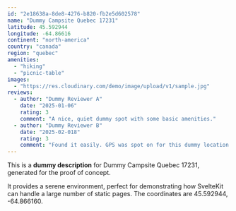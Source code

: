 ```yaml
---
id: "2e18638a-8de8-4276-b820-fb2e5d602578"
name: "Dummy Campsite Quebec 17231"
latitude: 45.592944
longitude: -64.86616
continent: "north-america"
country: "canada"
region: "quebec"
amenities:
  - "hiking"
  - "picnic-table"
images:
  - "https://res.cloudinary.com/demo/image/upload/v1/sample.jpg"
reviews:
  - author: "Dummy Reviewer A"
    date: "2025-01-06"
    rating: 3
    comment: "A nice, quiet dummy spot with some basic amenities."
  - author: "Dummy Reviewer B"
    date: "2025-02-018"
    rating: 3
    comment: "Found it easily. GPS was spot on for this dummy location."
---
```


This is a **dummy description** for Dummy Campsite Quebec 17231, generated for the proof of concept.

It provides a serene environment, perfect for demonstrating how SvelteKit can handle a large number of static pages. The coordinates are 45.592944, -64.866160.
